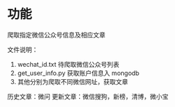 # 功能
爬取指定微信公众号信息及相应文章

文件说明：
1. wechat_id.txt 待爬取微信公众号列表
2. get_user_info.py 获取账户信息入 mongodb
3. 其他分别为爬取不同微信网址，获取文章

历史文章：微问
更新文章：微信搜狗，新榜，清博，微小宝